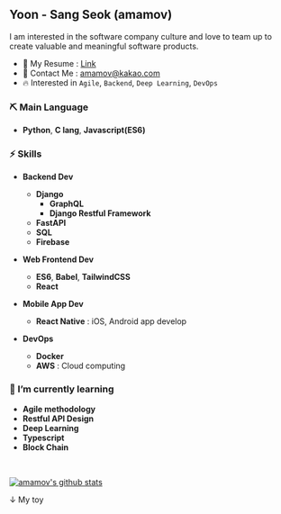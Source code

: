 ## Yoon - Sang Seok (amamov)

 <!-- ![](https://komarev.com/ghpvc/?username=amamov&color=brightgreen)-->

I am interested in the software company culture and love to team up to create valuable and meaningful software products.

- 📝 My Resume : [Link]()
- 💌 Contact Me : amamov@kakao.com
- 🔥 Interested in `Agile`, `Backend`, `Deep Learning`, `DevOps`


### ⛏ Main Language

- **Python**, **C lang**,  <b>Javascript(ES6)</b>

### ⚡️ Skills

- **Backend Dev**
  - **Django**
    - **GraphQL**
    - **Django Restful Framework**
  - **FastAPI**
  - **SQL**
  - **Firebase**


- **Web Frontend Dev**
  - **ES6**, **Babel**, **TailwindCSS**
  - **React**


- **Mobile App Dev**
  - **React Native** : iOS, Android app develop


- **DevOps**
  - **Docker**
  - **AWS** : Cloud computing


### 🌱 I’m currently learning

- **Agile methodology**
- **Restful API Design**
- **Deep Learning**
- **Typescript**
- **Block Chain**

<br>

[![amamov's github stats](https://github-readme-stats.vercel.app/api?username=amamov&show_icons=true&theme=dark)](https://github.com/anuraghazra/github-readme-stats)


↓ My toy

